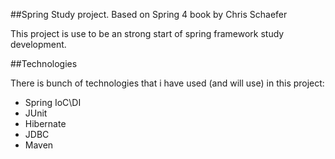 ##Spring Study project. Based on Spring 4 book by Chris Schaefer

This project is use to be an strong start of spring framework study development.

##Technologies

There is bunch of technologies that i have used (and will use) in this project:
 - Spring IoC\DI
 - JUnit
 - Hibernate
 - JDBC
 - Maven